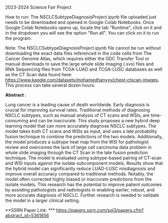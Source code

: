 2023-2024 Science Fair Project

How to run: The NSCLCSubtypeDiagnosisProject.ipynb file uploaded just needs to be downloaded and opened in Google Colab Notebooks. Once Google Colab Notebooks opens up, locate the tab "Runtime", click on it and in the dropdown you will see the option "Run all". You can click on it to run the program.

Note: The NSCLCSubtypeDiagnosisProject.ipynb file cannot be run without downloading the exact data files referenced in the code cells from The Cancer Genome Atlas, which requires either the GDC Transfer Tool or manual downloads to save the large whole slide imaging (.svs) files and RNA Sequencing files from TCGA-LUAD and TCGA-LUSC databases as well as the CT Scan data found here: https://www.kaggle.com/datasets/mohamedhanyyy/chest-ctscan-images. This process can take several dozen hours.

**Abstract** :

Lung cancer is a leading cause of death worldwide. Early diagnosis is crucial for improving survival rates. Traditional methods of diagnosing NSCLC subtypes, such as manual analysis of CT scans and WSIs, are time-consuming and can be inaccurate. This study proposes a new hybrid deep learning model that can more accurately diagnose NSCLC subtypes. The model takes both CT scans and WSIs as input, and uses a late probability fusion technique to combine the predictions of the two models. Additionally, the model produces a subtype heat map from the WSI for pathologist review and overcomes the lack of large cell carcinoma data problem in whole slide imaging through the CT Scan in the late fusion prediction technique. The model is evaluated using subtype-based pairing of CT-scan and WSI inputs against the isolate subcomponent models.  Results show that the hybrid model can significantly reduce LUAD-LUSC misdiagnosis and improve overall accuracy compared to traditional methods. Notably, the model often corrected highly biased or inaccurate predictions from the isolate models. This research has the potential to improve patient outcomes by assisting pathologists and radiologists in enabling earlier, robust, and more accurate diagnosis of NSCLC. Further research is needed to validate the model in a larger clinical setting.

**SSRN Paper Link: *** https://papers.ssrn.com/sol3/papers.cfm?abstract_id=5361856
